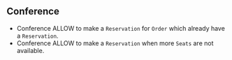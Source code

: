 ## Conference

- Conference ALLOW to make a `Reservation` for `Order` which already have a `Reservation`.
- Conference ALLOW to make a `Reservation` when more `Seats` are not available.